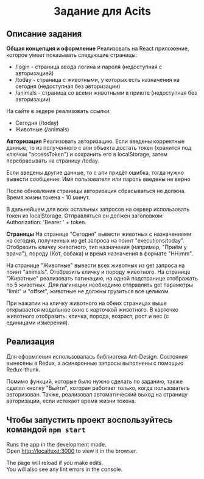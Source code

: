 <h1 align="center">Задание для Acits</h1>

## Описание задания

**Общая концепция и оформление**
Реализовать на React приложение, которое умеет показывать следующие страницы:
- /login - страница ввода логина и пароля (недоступная с авторизацией)
- /today - страница с животными, у которых есть назначения на сегодня (недоступная без авторизации)
- /animals - страница со всеми животными в приюте (недоступная без авторизации)

На сайте в хедере реализовать ссылки:
- Сегодня (/today)
- Животные (/animals)

**Авторизация** 
Реализовать авторизацию. Если введены корректные данные, то из полученного с апи объекта достать токен (хранится под ключом "accessToken") и сохранить его в localStorage, затем перебрасывать на страницу /today. 

Если введены другие данные, то с апи придёт ошибка, тогда нужно вывести сообщение:
Имя пользователя или пароль введены не верно

После обновления страницы авторизация сбрасываться не должна. Время жизни токена - 10 минут.

В дальнейшем для всех остальных запросов на сервер использовать токен из localStorage. Отправляться он должен заголовком: Authorization: 'Bearer ' + token.

**Страницы**
На странице "Сегодня" вывести животных с назначениями на сегодня, полученных из get запроса на поинт "executions/today". Отобразить кличку животного, тип назначения (например, "Приём у врача"), породу (Кот, собака) и время назначения в формате "HH:mm".

На странице "Животные" вывести всех животных из get запроса на поинт "animals". Отобразить кличку и породу животного. На странице "Животные" реализовать пагинацию, на одной подстранице отображать по 5 животных. Для пагинации необходимо отправлять get параметры "limit" и "offset", животные не должны грузиться все целиком.

При нажатии на кличку животного на обеих страницах выше открывается модальное окно с карточкой животного. В карточке животного отобразить: кличка, порода, возраст, рост и вес (с единицами измерения).

## Реализация

Для оформления использовалась библиотека Ant-Design. 
Состояния вынесены в Redux, а асинхронные запросы выполнены с помощью Redux-thunk.

Помимо функций, которые было нужно сделать по заданию, также сделал кнопку "Выйти", которая работает только, когда пользователь авторизован. Также, реализовал автоматический выход на страницу авторизации, если истекает время жизни токена.

## Чтобы запустить проект воспользуйтесь командой `npm start`

Runs the app in the development mode.\
Open [http://localhost:3000](http://localhost:3000) to view it in the browser.

The page will reload if you make edits.\
You will also see any lint errors in the console.
